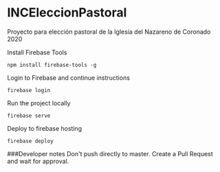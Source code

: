 # INCEleccionPastoral
Proyecto para elección pastoral de la Iglesia del Nazareno de Coronado 2020

Install Firebase Tools

`npm install firebase-tools -g`

Login to Firebase and continue instructions

`firebase login`

Run the project locally

`firebase serve`

Deploy to firebase hosting

`firebase deploy`


###Developer notes
Don't push directly to master. Create a Pull Request and wait for approval.
